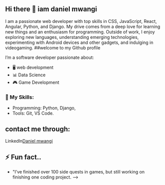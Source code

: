 ## Hi there 👋 iam daniel mwangi
I am a passionate web developer with top skills in CSS, JavaScript, React, Angular, Python, and Django. My drive comes from a deep love for learning new things and an enthusiasm for programming. Outside of work, I enjoy exploring new languages, understanding emerging technologies, experimenting with Android devices and other gadgets, and indulging in videogaming.
##welcome to my Github profile

I’m a software developer passionate about:
- 🖥️ web development
- 📊 Data Science
- 🎮 Game Development

### 🚀 My Skills:
- Programming: Python,  Django, 
- Tools: Git,  VS Code.
## contact me through:
 Linkedln[Daniel mwangi ](https://www.linkedin.com/in/daniel-mwangi-58087b302?utm_source=share&utm_campaign=share_via&utm_content=profile&utm_medium=android_app)
## ⚡ Fun fact..
-  "I’ve finished over 100 side quests in games, but still working on finishing one coding project.
-->
